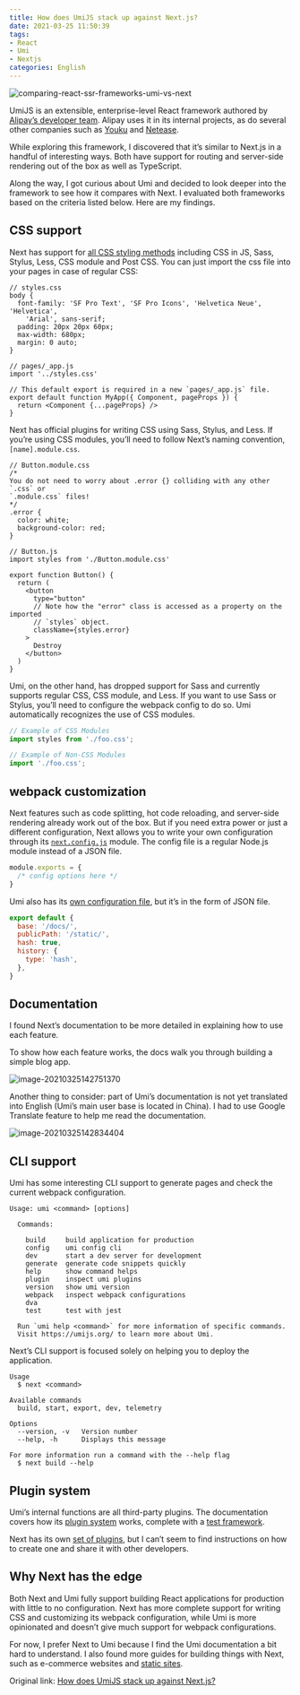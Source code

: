 ```yaml
---
title: How does UmiJS stack up against Next.js?
date: 2021-03-25 11:50:39
tags: 
- React
- Umi
- Nextjs
categories: English
---
```


![comparing-react-ssr-frameworks-umi-vs-next](https://raw.githubusercontent.com/macshion/PicBed/main/2021/20210325114733.png)

UmiJS is an extensible, enterprise-level React framework authored by [Alipay’s developer team](https://github.com/sorrycc). Alipay uses it in its internal projects, as do several other companies such as [Youku](https://www.youku.com/) and [Netease](https://www.neteasegames.com/).

While exploring this framework, I discovered that it’s similar to Next.js in a handful of interesting ways. Both have support for routing and server-side rendering out of the box as well as TypeScript.

Along the way, I got curious about Umi and decided to look deeper into the framework to see how it compares with Next. I evaluated both frameworks based on the criteria listed below. Here are my findings.

## CSS support

Next has support for [all CSS styling methods](https://nextjs.org/docs/basic-features/built-in-css-support) including CSS in JS, Sass, Stylus, Less, CSS module and Post CSS. You can just import the css file into your pages in case of regular CSS:



```react
// styles.css
body {
  font-family: 'SF Pro Text', 'SF Pro Icons', 'Helvetica Neue', 'Helvetica',
    'Arial', sans-serif;
  padding: 20px 20px 60px;
  max-width: 680px;
  margin: 0 auto;
}

// pages/_app.js
import '../styles.css'

// This default export is required in a new `pages/_app.js` file.
export default function MyApp({ Component, pageProps }) {
  return <Component {...pageProps} />
}
```

Next has official plugins for writing CSS using Sass, Stylus, and Less. If you’re using CSS modules, you’ll need to follow Next’s naming convention, `[name].module.css`.

```react
// Button.module.css
/*
You do not need to worry about .error {} colliding with any other `.css` or
`.module.css` files!
*/
.error {
  color: white;
  background-color: red;
}

// Button.js
import styles from './Button.module.css'

export function Button() {
  return (
    <button
      type="button"
      // Note how the "error" class is accessed as a property on the imported
      // `styles` object.
      className={styles.error}
    >
      Destroy
    </button>
  )
}
```

Umi, on the other hand, has dropped support for Sass and currently supports regular CSS, CSS module, and Less. If you want to use Sass or Stylus, you’ll need to configure the webpack config to do so. Umi automatically recognizes the use of CSS modules.

```javascript
// Example of CSS Modules
import styles from './foo.css';

// Example of Non-CSS Modules
import './foo.css';
```

## webpack customization

Next features such as code splitting, hot code reloading, and server-side rendering already work out of the box. But if you need extra power or just a different configuration, Next allows you to write your own configuration through its [`next.config.js`](https://nextjs.org/docs/api-reference/next.config.js/introduction) module. The config file is a regular Node.js module instead of a JSON file.

```javascript
module.exports = {
  /* config options here */
}
```

Umi also has its [own configuration file](https://umijs.org/docs/config), but it’s in the form of JSON file.

```javascript
export default {
  base: '/docs/',
  publicPath: '/static/',
  hash: true,
  history: {
    type: 'hash',
  },
}
```

## Documentation

I found Next’s documentation to be more detailed in explaining how to use each feature.

To show how each feature works, the docs walk you through building a simple blog app.

![image-20210325142751370](https://raw.githubusercontent.com/macshion/PicBed/main/2021/image-20210325142751370.png)

Another thing to consider: part of Umi’s documentation is not yet translated into English (Umi’s main user base is located in China). I had to use Google Translate feature to help me read the documentation.

![image-20210325142834404](https://raw.githubusercontent.com/macshion/PicBed/main/2021/image-20210325142834404.png)

## CLI support

Umi has some interesting CLI support to generate pages and check the current webpack configuration.

```
Usage: umi <command> [options]

  Commands:

    build     build application for production
    config    umi config cli
    dev       start a dev server for development
    generate  generate code snippets quickly
    help      show command helps
    plugin    inspect umi plugins
    version   show umi version
    webpack   inspect webpack configurations
    dva       
    test      test with jest

  Run `umi help <command>` for more information of specific commands.
  Visit https://umijs.org/ to learn more about Umi.
```

Next’s CLI support is focused solely on helping you to deploy the application.

```
Usage
  $ next <command>

Available commands
  build, start, export, dev, telemetry

Options
  --version, -v   Version number
  --help, -h      Displays this message

For more information run a command with the --help flag
  $ next build --help
```

## Plugin system

Umi’s internal functions are all third-party plugins. The documentation covers how its [plugin system](https://umijs.org/plugins/api) works, complete with a [test framework](https://umijs.org/plugins/test).

Next has its own [set of plugins](https://github.com/vercel/next-plugins), but I can’t seem to find instructions on how to create one and share it with other developers.

## Why Next has the edge

Both Next and Umi fully support building React applications for production with little to no configuration. Next has more complete support for writing CSS and customizing its webpack configuration, while Umi is more opinionated and doesn’t give much support for webpack configurations.

For now, I prefer Next to Umi because I find the Umi documentation a bit hard to understand. I also found more guides for building things with Next, such as e-commerce websites and [static sites](https://scotch.io/@sw-yx/using-nextjs-as-a-static-site-generator-for-netlify).



Original link: [How does UmiJS stack up against Next.js?](https://blog.logrocket.com/comparing-react-ssr-frameworks-umi-vs-next/)